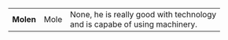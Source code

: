 ||||
|---|---|---|
|**Molen**| Mole | None, he is really good with technology <br/> and is capabe of using machinery. |
